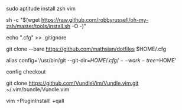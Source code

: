 sudo aptitude install zsh vim

sh -c "$(wget https://raw.github.com/robbyrussell/oh-my-zsh/master/tools/install.sh -O -)"

echo ".cfg" >> .gitignore

git clone --bare https://github.com/mathsian/dotfiles $HOME/.cfg

alias config='/usr/bin/git --git-dir=$HOME/.cfg/ --work-tree=$HOME'

config checkout

git clone https://github.com/VundleVim/Vundle.vim.git ~/.vim/bundle/Vundle.vim

vim +PluginInstall! +qall
